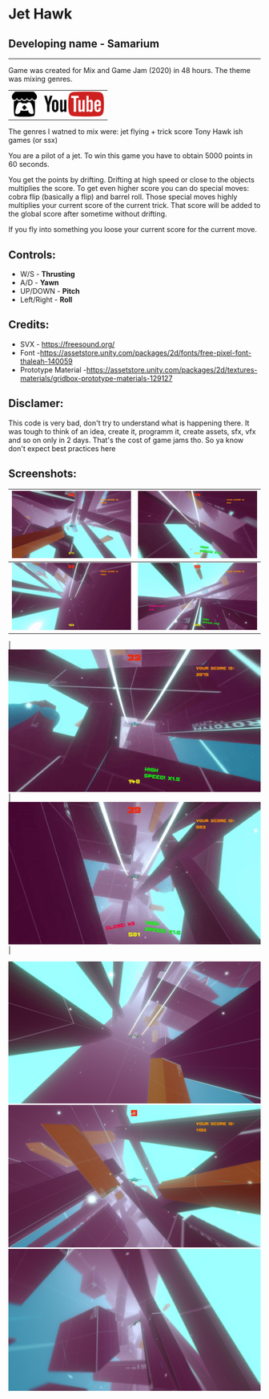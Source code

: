 # Jet Hawk
## Developing name - Samarium
---
Game was created for Mix and Game Jam (2020) in 48 hours. The theme was mixing genres.  
<table>
 <td>
<a href="https://mikhomak.itch.io/jet-hawk">
<img src="https://raw.githubusercontent.com/mikhomak/Images/master/Samarium/itchicon.svg" width="50" height="50" />
</a>
  </td>
  <td>
<a href="https://youtu.be/nrNgwM2PA_k">
<img src="https://github.com/mikhomak/Images/blob/master/Samarium/youtube.png" width="120" height="50" />
</a>  
  </td>
</table>

The genres I watned to mix were: jet flying + trick score Tony Hawk ish games (or ssx)


You are a pilot of a jet. To win this game you have to obtain 5000 points in 60 seconds.

You get the points by drifting. Drifting at high speed or close to the objects multiplies the score. To get even higher score you can do special moves: cobra flip (basically a flip) and barrel roll. Those special moves highly multiplies your current score of the current trick. That score will be added to the global score after sometime without drifting. 

If you fly into something you loose your current score for the current move.

## Controls:

* W/S - **Thrusting**
* A/D - **Yawn**
* UP/DOWN - **Pitch**
* Left/Right - **Roll**

## Credits:

* SVX - https://freesound.org/
* Font -https://assetstore.unity.com/packages/2d/fonts/free-pixel-font-thaleah-140059
* Prototype Material -https://assetstore.unity.com/packages/2d/textures-materials/gridbox-prototype-materials-129127 

## Disclamer:

This code is very bad, don't try to understand what is happening there. It was tough to think of an idea, create it, programm it, create assets, sfx, vfx and so on only in 2 days. That's the cost of game jams tho. So ya know don't expect best practices here   

## Screenshots:   
|![](https://raw.githubusercontent.com/mikhomak/Images/master/Samarium/jethawk1.gif)   |![](https://raw.githubusercontent.com/mikhomak/Images/master/Samarium/jethawk2.gif)   |
|---|---|
|![](https://raw.githubusercontent.com/mikhomak/Images/master/Samarium/jethawk3.gif)   | ![](https://raw.githubusercontent.com/mikhomak/Images/master/Samarium/jethawk4.gif)  |
|
![](https://raw.githubusercontent.com/mikhomak/Images/master/Samarium/jethawk5.gif)   | ![](https://raw.githubusercontent.com/mikhomak/Images/master/Samarium/jethawk6.gif)  |


![](https://raw.githubusercontent.com/mikhomak/Images/master/Samarium/1.png)
![](https://raw.githubusercontent.com/mikhomak/Images/master/Samarium/2.png)
![](https://raw.githubusercontent.com/mikhomak/Images/master/Samarium/3.png)
